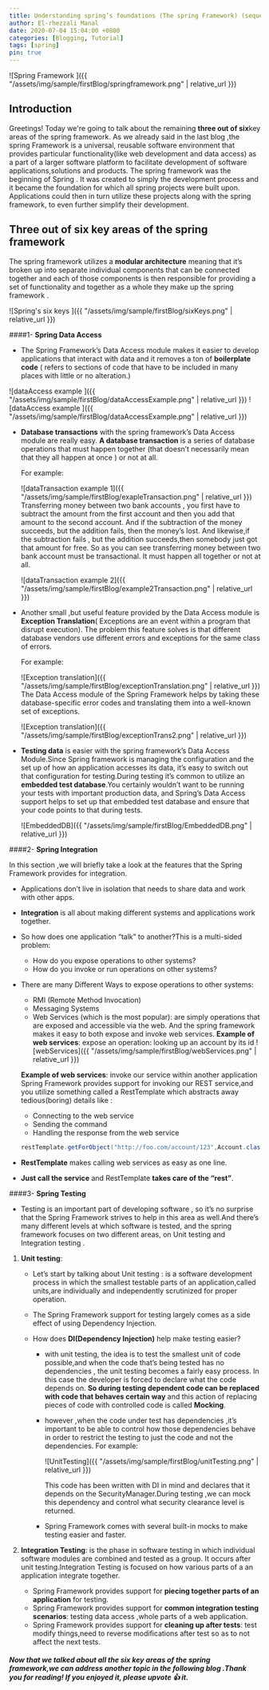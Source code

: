 ```yaml
---
title: Understanding spring’s foundations (The spring Framework) (sequel)
author: El-rhezzali Manal
date: 2020-07-04 15:04:00 +0800
categories: [Blogging, Tutorial]
tags: [spring]
pin: true
---
```


![Spring Framework ]({{ "/assets/img/sample/firstBlog/springframework.png" | relative_url }})



## **Introduction**

Greetings!
 Today we're going to talk about the remaining **three out of six**key areas of the spring framework.
 As we already said in the last blog ,the spring Framework is a universal,
 reusable software environment that provides particular functionality(like web development and data access)
 as a part of a larger software platform to facilitate development of software applications,solutions and products.
 The spring framework was the beginning of Spring .
 It was created to simply the development process and it became the foundation for which all spring projects were built upon.
 Applications could then in turn utilize these projects along with the spring framework,
 to even further simplify their development. 
 
 
## **Three out of six key areas of the spring framework**

The spring framework utilizes a **modular architecture** meaning that it’s broken up into separate individual 
components that can be connected together and each of those components is then responsible 
for providing a set of functionality and together as a whole they make up the spring framework .

![Spring's six keys ]({{ "/assets/img/sample/firstBlog/sixKeys.png" | relative_url }})

####1- **Spring Data Access**

* The Spring Framework’s Data Access module makes it easier to develop 
applications that interact with data and it removes a ton of **boilerplate 
code** ( refers to sections of code that have to be included in many places 
with little or no alteration.)

 ![dataAccess example ]({{ "/assets/img/sample/firstBlog/dataAccessExample.png" | relative_url }})
 ![dataAccess example ]({{ "/assets/img/sample/firstBlog/dataAccessExample.png" | relative_url }})

* **Database transactions** with the spring framework’s Data Access module are really easy.
**A database transaction** is a series of database operations that must happen together (that doesn’t necessarily mean that they all happen at once ) or not at all.

  For example: 

  ![dataTransaction example 1]({{ "/assets/img/sample/firstBlog/exapleTransaction.png" | relative_url }})
  Transferring money between two bank accounts ,
  you first have to subtract the  amount  from the first 
  account and then you add that amount to the second account.
  And if the subtraction of the money succeeds, but the addition fails,
  then the money’s lost. And likewise,if the subtraction fails ,
  but the addition succeeds,then somebody just got that amount for free.
  So as you can see transferring money between two bank account must be 
  transactional. It must happen all together or not at all.
 
  ![dataTransaction example 2]({{ "/assets/img/sample/firstBlog/example2Transaction.png" | relative_url }})

* Another small ,but useful feature provided by the Data Access module is **Exception Translation**( Exceptions are an event within a program that disrupt execution).
  The problem this feature solves is that different database vendors use different errors and exceptions for the same class of errors.

  For example:
   
   ![Exception translation]({{ "/assets/img/sample/firstBlog/exceptionTranslation.png" | relative_url }})
  The Data Access module of the Spring Framework helps by taking these database-specific error codes and translating them into a well-known set of exceptions.
   
   ![Exception translation]({{ "/assets/img/sample/firstBlog/exceptionTrans2.png" | relative_url }})
  
* **Testing data** is easier with the spring framework’s Data Access Module.Since Spring framework is managing the configuration and the set up of how an application accesses its
  data, it’s easy to switch out that configuration for testing.During testing it’s common to utilize an **embedded test database**.You certainly wouldn’t want to be running your tests with important production data, and Spring’s Data Access support helps to set up that embedded test database and ensure that your code points to that during tests.

   ![EmbeddedDB]({{ "/assets/img/sample/firstBlog/EmbeddedDB.png" | relative_url }})
  
####2- **Spring Integration**

In this section ,we will briefly take a look at the features that the Spring Framework provides for integration.

* Applications don’t live in isolation that needs to share data and work with other apps.
* **Integration** is all about making different systems and applications work together.
* So how does one application “talk” to another?This is a multi-sided problem:
     - How do you expose operations to other systems?
     - How do you invoke or run operations on other systems?
* There are many Different Ways to expose operations to other systems:
     - RMI (Remote Method Invocation)
     - Messaging Systems
     - Web Services (which is the most popular): are simply operations that are exposed and accessible via the web.
     And the spring framework makes it easy to both expose and invoke web services.
  **Example of web services**: expose an operation: looking up an account by its id
  ![webServices]({{ "/assets/img/sample/firstBlog/webServices.png" | relative_url }})
 
  **Example of web services**: invoke our service within another application
  Spring Framework provides support for invoking our REST service,and you utilize something called a RestTemplate which abstracts away tedious(boring) details like : 
     - Connecting to the web service
     - Sending the command
     - Handling the response from the web service
   
   ```java
   restTemplate.getForObject("http://foo.com/account/123",Account.class);
   ```
* **RestTemplate** makes calling web services as easy as one line.
* **Just call the service** and RestTemplate **takes care of the “rest”**.

####3- **Spring Testing**

* Testing is an important part of developing software , 
so it’s no surprise that the Spring Framework strives to 
help in this area as well.And there’s many different levels at which software is tested, 
and the spring framework focuses on two different areas, on Unit testing and Integration 
testing .

1. **Unit testing**: 
   - Let’s start by talking about Unit testing : is 
   a software development process in which the smallest testable 
   parts of an application,called units,are individually and independently scrutinized 
   for proper operation.
   - The Spring Framework support for testing largely comes as a side effect of using 
   Dependency Injection.
   - How does **DI(Dependency Injection)** help make testing easier?
         
       * with unit testing, the idea is to test 
           the smallest unit of code possible,and when 
           the code that’s being tested has no dependencies ,
           the unit testing becomes a fairly easy process.
           In this case the developer is forced to declare what the code depends on.
           **So during testing dependent code can be replaced with code that 
           behaves certain way** and this action of replacing pieces of 
           code with controlled code is called **Mocking**.
           
       * however ,when the code under test has dependencies ,it’s important 
           to be able to control how those  dependencies behave in order to 
           restrict the testing to just the code and not the dependencies.
           For example:
           
           ![UnitTesting]({{ "/assets/img/sample/firstBlog/unitTesting.png" | relative_url }})
           
           This code has been written with DI in mind and declares that it depends on the 
           SecurityManager.During testing ,we can mock this dependency and control what 
           security clearance level is returned.
           
       * Spring Framework comes with several built-in mocks to make testing easier and faster.

2. **Integration Testing**:
   is the phase in software testing in which individual software modules are combined and tested as a group.
   It occurs after unit testing.Integration Testing is focused on how various parts of a an application integrate together.
        
      * Spring Framework provides support for **piecing together parts of an application** for testing.
      * Spring Framework provides support for **common integration testing scenarios**: testing data access ,whole parts of a web application.
      * Spring Framework provides support for **cleaning up after tests**: test modify things,need to reverse modifications after test so as to not
        affect the next tests.


##### Now that we talked about all the six key areas of the spring framework,we can address another topic in the following blog .Thank you for reading! If you enjoyed it, please upvote 👍 it.
